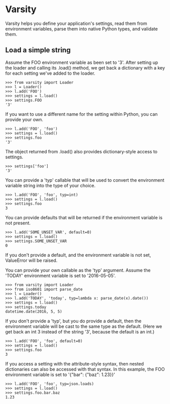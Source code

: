 # Varsity

Varsity helps you define your application's settings, read them from environment
variables, parse them into native Python types, and validate them.

## Load a simple string

Assume the FOO environment variable as been set to '3'.  After setting up the
loader and calling its .load() method, we get back a dictionary with a key for
each setting we've added to the loader.

    >>> from varsity import Loader
    >>> l = Loader()
    >>> l.add('FOO')
    >>> settings = l.load()
    >>> settings.FOO
    '3'

If you want to use a different name for the setting within Python, you can
provide your own.

    >>> l.add('FOO', 'foo')
    >>> settings = l.load()
    >>> settings.foo
    '3'

The object returned from .load() also provides dictionary-style access to
settings.

    >>> settings['foo']
    '3'

You can provide a 'typ' callable that will be used to convert the environment
variable string into the type of your choice.

    >>> l.add('FOO', 'foo', typ=int)
    >>> settings = l.load()
    >>> settings.foo
    3

You can provide defaults that will be returned if the environment variable is
not present.

    >>> l.add('SOME_UNSET_VAR', default=0)
    >>> settings = l.load()
    >>> settings.SOME_UNSET_VAR
    0

If you don't provide a default, and the environment variable is not set,
ValueError will be raised.

You can provide your own callable as the 'typ' argument.  Assume the 'TODAY'
environment variable is set to '2016-05-05'.

    >>> from varsity import Loader
    >>> from iso8601 import parse_date
    >>> l = Loader()
    >>> l.add('TODAY', 'today', typ=lambda x: parse_date(x).date())
    >>> settings = l.load()
    >>> settings.today
    datetime.date(2016, 5, 5)

If you don't provide a 'typ', but you do provide a default, then the environment
variable will be cast to the same type as the default.  (Here we get back an
int 3 instead of the string '3', because the default is an int.)

    >>> l.add('FOO', 'foo', default=0)
    >>> settings = l.load()
    >>> settings.foo
    3

If you access a setting with the attribute-style syntax, then nested
dictionaries can also be accessed with that syntax.  In this example, the FOO
environment variable is set to '{"bar": {"baz": 1.23}}'

    >>> l.add('FOO', 'foo', typ=json.loads)
    >>> settings = l.load()
    >>> settings.foo.bar.baz
    1.23

